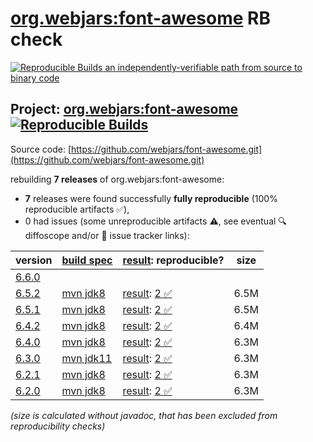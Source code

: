[org.webjars:font-awesome](https://central.sonatype.com/artifact/org.webjars/font-awesome/versions) RB check
=======

[![Reproducible Builds](https://reproducible-builds.org/images/logos/rb.svg) an independently-verifiable path from source to binary code](https://reproducible-builds.org/)

## Project: [org.webjars:font-awesome](https://central.sonatype.com/artifact/org.webjars/font-awesome/versions) [![Reproducible Builds](https://img.shields.io/endpoint?url=https://raw.githubusercontent.com/jvm-repo-rebuild/reproducible-central/master/content/org/webjars/font-awesome/badge.json)](https://github.com/jvm-repo-rebuild/reproducible-central/blob/master/content/org/webjars/font-awesome/README.md)

Source code: [https://github.com/webjars/font-awesome.git](https://github.com/webjars/font-awesome.git)

rebuilding **7 releases** of org.webjars:font-awesome:
- **7** releases were found successfully **fully reproducible** (100% reproducible artifacts :white_check_mark:),
- 0 had issues (some unreproducible artifacts :warning:, see eventual :mag: diffoscope and/or :memo: issue tracker links):

| version | [build spec](/BUILDSPEC.md) | [result](https://reproducible-builds.org/docs/jvm/): reproducible? | size |
| -- | --------- | ------ | -- |
| [6.6.0](https://central.sonatype.com/artifact/org.webjars/font-awesome/6.6.0/pom) | | | |
| [6.5.2](https://central.sonatype.com/artifact/org.webjars/font-awesome/6.5.2/pom) | [mvn jdk8](font-awesome-6.5.2.buildspec) | [result](font-awesome-6.5.2.buildinfo): [2 :white_check_mark: ](font-awesome-6.5.2.buildcompare) | 6.5M |
| [6.5.1](https://central.sonatype.com/artifact/org.webjars/font-awesome/6.5.1/pom) | [mvn jdk8](font-awesome-6.5.1.buildspec) | [result](font-awesome-6.5.1.buildinfo): [2 :white_check_mark: ](font-awesome-6.5.1.buildcompare) | 6.5M |
| [6.4.2](https://central.sonatype.com/artifact/org.webjars/font-awesome/6.4.2/pom) | [mvn jdk8](font-awesome-6.4.2.buildspec) | [result](font-awesome-6.4.2.buildinfo): [2 :white_check_mark: ](font-awesome-6.4.2.buildcompare) | 6.4M |
| [6.4.0](https://central.sonatype.com/artifact/org.webjars/font-awesome/6.4.0/pom) | [mvn jdk8](font-awesome-6.4.0.buildspec) | [result](font-awesome-6.4.0.buildinfo): [2 :white_check_mark: ](font-awesome-6.4.0.buildcompare) | 6.3M |
| [6.3.0](https://central.sonatype.com/artifact/org.webjars/font-awesome/6.3.0/pom) | [mvn jdk11](font-awesome-6.3.0.buildspec) | [result](font-awesome-6.3.0.buildinfo): [2 :white_check_mark: ](font-awesome-6.3.0.buildcompare) | 6.3M |
| [6.2.1](https://central.sonatype.com/artifact/org.webjars/font-awesome/6.2.1/pom) | [mvn jdk8](font-awesome-6.2.1.buildspec) | [result](font-awesome-6.2.1.buildinfo): [2 :white_check_mark: ](font-awesome-6.2.1.buildcompare) | 6.3M |
| [6.2.0](https://central.sonatype.com/artifact/org.webjars/font-awesome/6.2.0/pom) | [mvn jdk8](font-awesome-6.2.0.buildspec) | [result](font-awesome-6.2.0.buildinfo): [2 :white_check_mark: ](font-awesome-6.2.0.buildcompare) | 6.3M |

<i>(size is calculated without javadoc, that has been excluded from reproducibility checks)</i>
